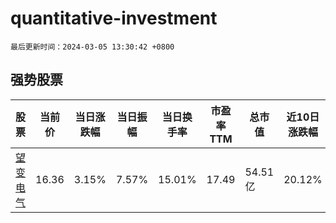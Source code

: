 # quantitative-investment

`最后更新时间：2024-03-05 13:30:42 +0800`

## 强势股票

|股票|当前价|当日涨跌幅|当日振幅|当日换手率|市盈率TTM|总市值|近10日涨跌幅|
|----|----|----|----|----|----|----|----|
|[望变电气](https://xueqiu.com/S/SH603191)|16.36|3.15%|7.57%|15.01%|17.49|54.51亿|20.12%|
